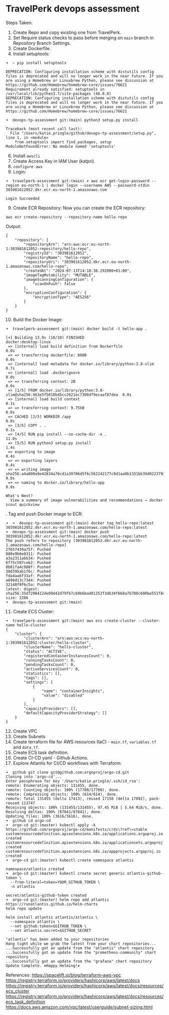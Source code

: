 # TravelPerk devops assessment 

Steps Taken:
1. Create Repo and copy existing one from TravelPerk.
2. Set Require status checks to pass before merging on `main` branch in Repository Branch Settings.
3. Create Dockerfile.
4. Install setuptools:
```
➜  ~ pip install setuptools

DEPRECATION: Configuring installation scheme with distutils config files is deprecated and will no longer work in the near future. If you are using a Homebrew or Linuxbrew Python, please see discussion at https://github.com/Homebrew/homebrew-core/issues/76621
Requirement already satisfied: setuptools in /usr/local/lib/python3.7/site-packages (46.0.0)
DEPRECATION: Configuring installation scheme with distutils config files is deprecated and will no longer work in the near future. If you are using a Homebrew or Linuxbrew Python, please see discussion at https://github.com/Homebrew/homebrew-core/issues/76621
```
```
➜  devops-tp-assessment git:(main) python3 setup.py install

Traceback (most recent call last):
  File "/Users/katie.pringle/github/devops-tp-assessment/setup.py", line 1, in <module>
    from setuptools import find_packages, setup
ModuleNotFoundError: No module named 'setuptools'
```
6.  Install `awscli`
7. Create Access Key in IAM User (katpri). 
8. `configure aws`
9. Login: 
```
➜  travelperk-assessment git:(main) ✗ aws ecr get-login-password --region eu-north-1 | docker login --username AWS --password-stdin 303981612052.dkr.ecr.eu-north-1.amazonaws.com

Login Succeeded
```
9. Create ECR Repository:
Now you can create the ECR repository:
```
aws ecr create-repository --repository-name hello-repo
```
Output:
```
{
    "repository": {
        "repositoryArn": "arn:aws:ecr:eu-north-1:303981612052:repository/hello-repo",
        "registryId": "303981612052",
        "repositoryName": "hello-repo",
        "repositoryUri": "303981612052.dkr.ecr.eu-north-1.amazonaws.com/hello-repo",
        "createdAt": "2024-07-13T14:18:38.292000+01:00",
        "imageTagMutability": "MUTABLE",
        "imageScanningConfiguration": {
            "scanOnPush": false
        },
        "encryptionConfiguration": {
            "encryptionType": "AES256"
        }
    }
}
```
10. Build the Docker Image: 
```
➜  travelperk-assessment git:(main) docker build -t hello-app .

[+] Building 13.9s (10/10) FINISHED                                             docker:desktop-linux
 => [internal] load build definition from Dockerfile                                            0.0s
 => => transferring dockerfile: 808B                                                            0.0s
 => [internal] load metadata for docker.io/library/python:3.8-slim                              0.7s
 => [internal] load .dockerignore                                                               0.0s
 => => transferring context: 2B                                                                 0.0s
 => [1/5] FROM docker.io/library/python:3.8-slim@sha256:463e5f5018b45cc2621ec7308df9ecaaf87dea  0.0s
 => [internal] load build context                                                               0.1s
 => => transferring context: 9.75kB                                                             0.0s
 => CACHED [2/5] WORKDIR /app                                                                   0.0s
 => [3/5] COPY . .                                                                              0.1s
 => [4/5] RUN pip install --no-cache-dir -e .                                                  11.0s
 => [5/5] RUN python3 setup.py install                                                          1.4s
 => exporting to image                                                                          0.4s
 => => exporting layers                                                                         0.4s
 => => writing image sha256:a4a000a9e42834a76cd1a39706d5f6c562242177c9d1aa0b1331bb39d0223793    0.0s
 => => naming to docker.io/library/hello-app                                                    0.0s

What's Next?
  View a summary of image vulnerabilities and recommendations → docker scout quickview
  ```
  . Tag and push Docker image to ECR:
  ```
  ➜  ➜  devops-tp-assessment git:(main) docker tag hello-repo:latest 303981612052.dkr.ecr.eu-north-1.amazonaws.com/hello-repo:latest
➜  devops-tp-assessment git:(main) docker push 303981612052.dkr.ecr.eu-north-1.amazonaws.com/hello-repo:latest
The push refers to repository [303981612052.dkr.ecr.eu-north-1.amazonaws.com/hello-repo]
2f657439a75f: Pushed
880e9b6e0311: Pushed
a3a2311abb34: Pushed
6f75c507ceb2: Pushed
8b81fa4c988f: Pushed
38d395ab1f6c: Pushed
fda4aa6f33af: Pushed
a696d13c7344: Pushed
32148f9f6c5a: Pushed
latest: digest: sha256:35d7298412de09d42d79fb7cb9b6bad01352f3db34f668a7b700c600be551f84 size: 2206
➜  devops-tp-assessment git:(main)
```
11. Create ECS Cluster:
```
➜  travelperk-assessment git:(main) aws ecs create-cluster --cluster-name hello-cluster
{
    "cluster": {
        "clusterArn": "arn:aws:ecs:eu-north-1:303981612052:cluster/hello-cluster",
        "clusterName": "hello-cluster",
        "status": "ACTIVE",
        "registeredContainerInstancesCount": 0,
        "runningTasksCount": 0,
        "pendingTasksCount": 0,
        "activeServicesCount": 0,
        "statistics": [],
        "tags": [],
        "settings": [
            {
                "name": "containerInsights",
                "value": "disabled"
            }
        ],
        "capacityProviders": [],
        "defaultCapacityProviderStrategy": []
    }
}
```

12. Create VPC
13. Create Subnets
14. Create terraform file for AWS resources (IaC) - `main.tf`, `variables.tf` and `data.tf`.
15. Create ECS task definition.
16. Create CI-CD yaml - Github Actions.
17. Explore Atlantis for CI/CD workflows with Terraform: 
```
➜  github git clone git@github.com:argoproj/argo-cd.git
Cloning into 'argo-cd'...
Enter passphrase for key '/Users/katie.pringle/.ssh/id_rsa':
remote: Enumerating objects: 131455, done.
remote: Counting objects: 100% (17708/17708), done.
remote: Compressing objects: 100% (614/614), done.
remote: Total 131455 (delta 17413), reused 17158 (delta 17092), pack-reused 113747
Receiving objects: 100% (131455/131455), 97.45 MiB | 5.64 MiB/s, done.
Resolving deltas: 100% (87041/87041), done.
Updating files: 100% (3616/3616), done.
➜  github cd argo-cd
➜  argo-cd git:(master) kubectl apply -k https://github.com/argoproj/argo-cd/manifests/crds\?ref\=stable
customresourcedefinition.apiextensions.k8s.io/applications.argoproj.io created
customresourcedefinition.apiextensions.k8s.io/applicationsets.argoproj.io created
customresourcedefinition.apiextensions.k8s.io/appprojects.argoproj.io created
➜  argo-cd git:(master) kubectl create namespace atlantis

namespace/atlantis created
➜  argo-cd git:(master) kubectl create secret generic atlantis-github-token \
  --from-literal=token=YOUR_GITHUB_TOKEN \
  -n atlantis

secret/atlantis-github-token created
➜  argo-cd git:(master) helm repo add atlantis https://runatlantis.github.io/helm-charts
helm repo update

helm install atlantis atlantis/atlantis \
  --namespace atlantis \
  --set github.token=$GITHUB_TOKEN \
  --set atlantis.secret=$GITHUB_SECRET

"atlantis" has been added to your repositories
Hang tight while we grab the latest from your chart repositories...
...Successfully got an update from the "atlantis" chart repository
...Successfully got an update from the "prometheus-community" chart repository
...Successfully got an update from the "grafana" chart repository
Update Complete. ⎈Happy Helming!⎈
```

References:
https://spacelift.io/blog/terraform-aws-vpc
https://registry.terraform.io/providers/hashicorp/aws/latest/docs
https://registry.terraform.io/providers/hashicorp/aws/latest/docs/resources/ecs_cluster
https://registry.terraform.io/providers/hashicorp/aws/latest/docs/resources/ecs_task_definition 
https://docs.aws.amazon.com/vpc/latest/userguide/subnet-sizing.html

